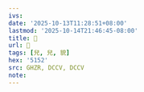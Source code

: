 ```yaml
---
ivs:
date: '2025-10-13T11:28:51+08:00'
lastmod: '2025-10-14T21:46:45-08:00'
title: 󰟅
url: 󰟅
tags: [兒, 兒, 貌]
hex: '5152'
src: GHZR, DCCV, DCCV
note:
---
```

